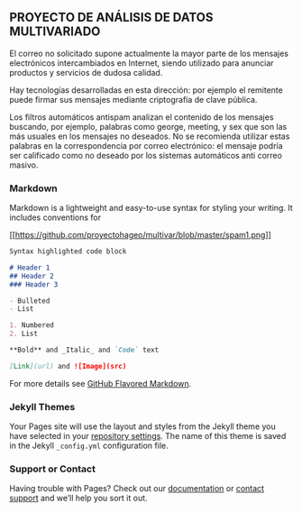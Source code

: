 ## PROYECTO DE ANÁLISIS DE DATOS MULTIVARIADO

El correo no solicitado supone actualmente la mayor parte de los mensajes electrónicos intercambiados en Internet, siendo utilizado para anunciar productos y servicios de dudosa calidad. 

Hay tecnologías desarrolladas en esta dirección: por ejemplo el remitente puede firmar sus mensajes mediante criptografía de clave pública.

Los filtros automáticos antispam analizan el contenido de los mensajes buscando, por ejemplo, palabras como george, meeting, y sex que son las más usuales en los mensajes no deseados. No se recomienda utilizar estas palabras en la correspondencia por correo electrónico: el mensaje podría ser calificado como no deseado por los sistemas automáticos anti correo masivo.

### Markdown

Markdown is a lightweight and easy-to-use syntax for styling your writing. It includes conventions for

[[https://github.com/proyectohageo/multivar/blob/master/spam1.png]]


```markdown
Syntax highlighted code block

# Header 1
## Header 2
### Header 3

- Bulleted
- List

1. Numbered
2. List

**Bold** and _Italic_ and `Code` text

[Link](url) and ![Image](src)
```

For more details see [GitHub Flavored Markdown](https://guides.github.com/features/mastering-markdown/).

### Jekyll Themes

Your Pages site will use the layout and styles from the Jekyll theme you have selected in your [repository settings](https://github.com/proyectohageo/multivar/settings). The name of this theme is saved in the Jekyll `_config.yml` configuration file.

### Support or Contact

Having trouble with Pages? Check out our [documentation](https://help.github.com/categories/github-pages-basics/) or [contact support](https://github.com/contact) and we’ll help you sort it out.
